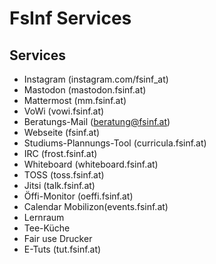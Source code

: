 # FsInf Services

## Services

- Instagram (instagram.com/fsinf_at)
- Mastodon (mastodon.fsinf.at)
- Mattermost (mm.fsinf.at)
- VoWi (vowi.fsinf.at)
- Beratungs-Mail (beratung@fsinf.at)
- Webseite (fsinf.at)
- Studiums-Plannungs-Tool (curricula.fsinf.at)
- IRC (frost.fsinf.at)
- Whiteboard (whiteboard.fsinf.at)
- TOSS (toss.fsinf.at)
- Jitsi (talk.fsinf.at)
- Öffi-Monitor (oeffi.fsinf.at)
- Calendar Mobilizon(events.fsinf.at)
- Lernraum
- Tee-Küche
- Fair use Drucker
- E-Tuts (tut.fsinf.at)
